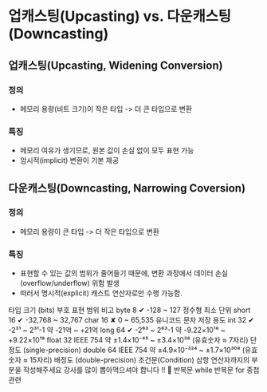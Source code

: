 # 업캐스팅(Upcasting) vs. 다운캐스팅(Downcasting)
## 업캐스팅(Upcasting, Widening Conversion)
### 정의
- 메모리 용량(비트 크기)이 작은 타입 -> 더 큰 타입으로 변환

### 특징
- 메모리 여유가 생기므로, 원본 값이 손실 없이 모두 표현 가능
- 암시적(implicit) 변환이 기본 제공

## 다운캐스팅(Downcasting, Narrowing Coversion)
### 정의
- 메모리 용량이 큰 타입 -> 더 작은 타입으로 변환

### 특징
- 표현할 수 있는 값의 범위가 줄어들기 때문에, 변환 과정에서 데이터 손실(overflow/underflow) 위험 발생
- 떠러서 명시적(explicit) 캐스트 연산자로만 수행 가능함.

타입	크기 (bits)	부호	표현 범위	비고
byte	8	✔︎	-128 ~ 127	정수형 최소 단위
short	16	✔︎	-32,768 ~ 32,767
char	16	✘	0 ~ 65,535	유니코드 문자 저장 용도
int	32	✔︎	-2³¹ ~ 2³¹-1	약 -21억 ~ +21억
long	64	✔︎	-2⁶³ ~ 2⁶³-1	약 -9.22×10¹⁸ ~ +9.22×10¹⁸
float	32	IEEE 754	약 ±1.4×10⁻⁴⁵ ~ ±3.4×10³⁸ (유효숫자 ≈ 7자리)	단정도 (single-precision)
double	64	IEEE 754	약 ±4.9×10⁻³²⁴ ~ ±1.7×10³⁰⁸ (유효숫자 ≈ 15자리)	배정도 (double-precision)
조건문(Condition)
삼항 연산자까지의 부분을 작성해주세요
강사를 많이 뽑아먹으셔야 합니다 !! 🙌
반복문 while
반복문 for
중첩 관련